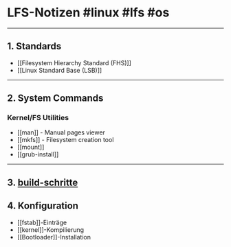 # LFS-Notizen #linux #lfs #os

---

## 1. Standards
- [[Filesystem Hierarchy Standard (FHS)]]
- [[Linux Standard Base (LSB)]]

---

## 2. System Commands
### Kernel/FS Utilities
- [[man]] - Manual pages viewer
- [[mkfs]] - Filesystem creation tool
- [[mount]]
- [[grub-install]]

---

## 3. [build-schritte](build-schritte.md)

## 4. Konfiguration
- [[fstab]]-Einträge
- [[kernel]]-Kompilierung
- [[Bootloader]]-Installation